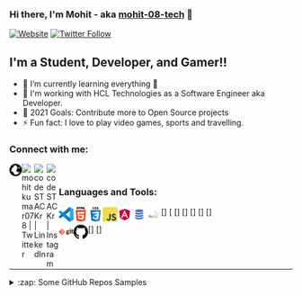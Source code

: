### Hi there, I'm Mohit - aka [mohit-08-tech][website] 👋

[![Website](https://img.shields.io/website?label=codeSTACKr.com&style=for-the-badge&url=https%3A%2F%2Fcodestackr.com)](https://webmohit.netlify.app/)
[![Twitter Follow](https://img.shields.io/twitter/follow/codeSTACKr?color=1DA1F2&logo=twitter&style=for-the-badge)](https://twitter.com/intent/follow?original_referer=https%3A%2F%2Fgithub.com%2FcodeSTACKr&screen_name=mohitkumar078)

## I'm a Student, Developer, and Gamer!!

- 🌱 I’m currently learning everything 🤣
- 👯 I'm working with HCL Technologies as a Software Engineer aka Developer.
- 🥅 2021 Goals: Contribute more to Open Source projects
- ⚡ Fun fact: I love to play video games, sports and travelling.

### Connect with me:

[<img align="left" alt="https://webmohit.netlify.app.com" width="22px" src="https://raw.githubusercontent.com/iconic/open-iconic/master/svg/globe.svg" />][website]
[<img align="left" alt="mohitkumar078 | Twitter" width="22px" src="https://cdn.jsdelivr.net/npm/simple-icons@v3/icons/twitter.svg" />][twitter]
[<img align="left" alt="codeSTACKr | LinkedIn" width="22px" src="https://cdn.jsdelivr.net/npm/simple-icons@v3/icons/linkedin.svg" />][linkedin]
[<img align="left" alt="codeSTACKr | Instagram" width="22px" src="https://cdn.jsdelivr.net/npm/simple-icons@v3/icons/instagram.svg" />][instagram]

<br />

### Languages and Tools:

[<img align="left" alt="Visual Studio Code" width="26px" src="https://raw.githubusercontent.com/github/explore/80688e429a7d4ef2fca1e82350fe8e3517d3494d/topics/visual-studio-code/visual-studio-code.png" />]
[<img align="left" alt="HTML5" width="26px" src="https://raw.githubusercontent.com/github/explore/80688e429a7d4ef2fca1e82350fe8e3517d3494d/topics/html/html.png" />
[<img align="left" alt="CSS3" width="26px" src="https://raw.githubusercontent.com/github/explore/80688e429a7d4ef2fca1e82350fe8e3517d3494d/topics/css/css.png" />]
[<img align="left" alt="JavaScript" width="26px" src="https://raw.githubusercontent.com/github/explore/80688e429a7d4ef2fca1e82350fe8e3517d3494d/topics/javascript/javascript.png" />]
[<img align="left" alt="AngularJS" width="26px" src="https://raw.githubusercontent.com/github/explore/80688e429a7d4ef2fca1e82350fe8e3517d3494d/topics/angular/angular.png" />]
[<img align="left" alt="SQL" width="26px" src="https://raw.githubusercontent.com/github/explore/80688e429a7d4ef2fca1e82350fe8e3517d3494d/topics/sql/sql.png" />]
[<img align="left" alt="MySQL" width="26px" src="https://raw.githubusercontent.com/github/explore/80688e429a7d4ef2fca1e82350fe8e3517d3494d/topics/mysql/mysql.png" />]

[<img align="left" alt="Git" width="26px" src="https://raw.githubusercontent.com/github/explore/80688e429a7d4ef2fca1e82350fe8e3517d3494d/topics/git/git.png" />]
[<img align="left" alt="GitHub" width="26px" src="https://raw.githubusercontent.com/github/explore/78df643247d429f6cc873026c0622819ad797942/topics/github/github.png" />]

<br />
<br />

---

<details>
  <summary>:zap: Some GitHub Repos Samples</summary>
  
<!--START_SECTION:activity-->
1. 🗣 Uploaded on [#1](https://github.com/mohit-08-tech/AdvanceJsFromValidation) in [mohit-08-tech/AdvanceJsFromValidation](https://github.com/mohit-08-tech/AdvanceJsFromValidation)
2. ❗️ Uploaded on [#1](https://github.com/mohit-08-tech/sendWhatsappMsgWithoutSavingContact) in [mohit-08-tech/sendWhatsappMsgWithoutSavingContact](https://github.com/mohit-08-tech/sendWhatsappMsgWithoutSavingContact)
3. ❌  Uploaded on  [#1](https://github.com/mohit-08-tech/BirthdayAnimation-HTML-CSS-JS) in [mohit-08-tech/BirthdayAnimation-HTML-CSS-JS](https://github.com/mohit-08-tech/BirthdayAnimation-HTML-CSS-JS)
4. 🗣  Uploaded on  [#1](https://github.com/mohit-08-tech/3DHoverCard) in [mohit-08-tech/3DHoverCard](https://github.com/mohit-08-tech/3DHoverCard)
5. 🎉  Uploaded on  [#1](https://github.com/mohit-08-tech/Image-Upload-Preview) in [mohit-08-tech/Image-Upload-Preview](https://github.com/mohit-08-tech/Image-Upload-Preview)
<!--END_SECTION:activity-->

</details>

[website]: https://webmohit.netlify.app/
[twitter]: https://twitter.com/mohitkumar078
[instagram]: https://instagram.com/_mohit007
[linkedin]: https://www.linkedin.com/in/mohit-kumar-37b288178/
